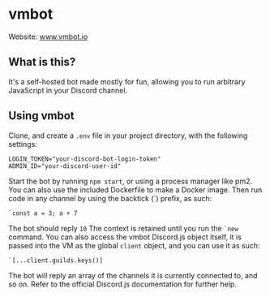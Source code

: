 # vmbot
Website: www.vmbot.io

## What is this?
It's a self-hosted bot made mostly for fun, allowing you to run arbitrary JavaScript in your Discord channel.

## Using vmbot
Clone, and create a `.env` file in your project directory, with the following settings:

    LOGIN_TOKEN="your-discord-bot-login-token"
    ADMIN_ID="your-discord-user-id"

Start the bot by running `npm start`, or using a process manager like pm2. You can also use the included Dockerfile to make a Docker image. Then run code in any channel by using the backtick (`) prefix, as such:

    `const a = 3; a + 7

The bot should reply `10`
The context is retained until you run the `` `new `` command.
You can also access the vmbot Discord.js object itself, it is passed into the VM as the global `client` object, and you can use it as such:

    `[...client.guilds.keys()]
The bot will reply an array of the channels it is currently connected to, and so on. Refer to the official Discord.js documentation for further help.
